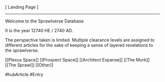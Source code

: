 [ Landing Page ]

--------------------------------------------

Welcome to the Sprawlverse Database

It is the year 12740 HE / 2740 AD.

The perspective taken is limited.  Multiple clearance levels are assigned to different articles for the sake of keeping a sense of layered revelations to the sprawlverse.




[[Plexus Space]]
[[Prospect Space]]
[[Architect Expanse]]
[[The Murk]]
[[The Sprawl]]
[[Other]]

#hubArticle 
#Entry

